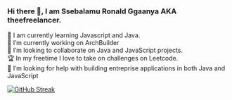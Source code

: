 ### Hi there 👋, I am Ssebalamu Ronald Ggaanya AKA theefreelancer.

 🌱 I am currently learning Javascript and Java.
<br />🔭 I’m currently working on ArchBuilder
<br />👯 I’m looking to collaborate on Java and JavaScript projects.
<br />🏆 In my freetime I love to take on challenges on Leetcode.
<br />🤔 I’m looking for help with building entreprise applications in both Java and JavaScript




[![GitHub Streak](https://github-readme-streak-stats.herokuapp.com?user=theefreelancer&theme=gruvbox)](https://git.io/streak-stats)

<!--
**theefreelancer/theefreelancer** is a ✨ _special_ ✨ repository because its `README.md` (this file) appears on your GitHub profile.

Here are some ideas to get you started:

- 🔭 I’m currently working on ...
- 🌱 I’m currently learning ...
- 👯 I’m looking to collaborate on ...
- 🤔 I’m looking for help with ...
- 💬 Ask me about ...
- 📫 How to reach me: ...
- 😄 Pronouns: ...
- ⚡ Fun fact: ...
-->
